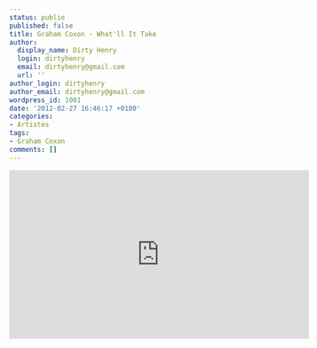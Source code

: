 ```yaml
---
status: publie
published: false
title: Graham Coxon - What'll It Take
author:
  display_name: Dirty Henry
  login: dirtyhenry
  email: dirtyhenry@gmail.com
  url: ''
author_login: dirtyhenry
author_email: dirtyhenry@gmail.com
wordpress_id: 1001
date: '2012-02-27 16:46:17 +0100'
categories:
- Artistes
tags:
- Graham Coxon
comments: []
---
```

<iframe width="540" height="304" src="http://www.youtube.com/embed/CNTjHbwIZeE" frameborder="0" allowfullscreen></iframe>
